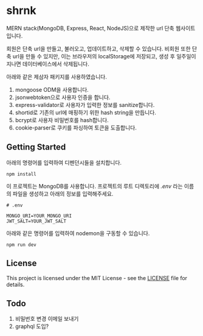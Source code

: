 # shrnk

MERN stack(MongoDB, Express, React, NodeJS)으로 제작한 url 단축 웹사이트입니다.

회원은 단축 url을 만들고, 불러오고, 업데이트하고, 삭제할 수 있습니다.
비회원 또한 단축 url을 만들 수 있지만, 이는 브라우저의 localStorage에 저장되고, 생성 후 일주일이 지나면 데이터베이스에서 삭제됩니다.

아래와 같은 제삼자 패키지를 사용하였습니다.

1. mongoose ODM을 사용합니다.
2. jsonwebtoken으로 사용자 인증을 합니다.
3. express-validator로 사용자가 입력한 정보를 sanitize합니다.
4. shortid로 기존의 url에 매핑하기 위한 hash string을 만듭니다.
5. bcrypt로 사용자 비밀번호를 hash합니다.
6. cookie-parser로 쿠키를 파싱하여 토큰을 도출합니다.

## Getting Started

아래의 명령어를 입력하여 디펜던시들을 설치합니다.

```
npm install
```

이 프로젝트는 MongoDB를 사용합니다. 프로젝트의 루트 디렉토리에 _.env_ 라는 이름의 파일을 생성하고 아래의 정보를 입력해주세요.

```
# .env

MONGO_URI=YOUR_MONGO_URI
JWT_SALT=YOUR_JWT_SALT
```

아래와 같은 명령어를 입력하여 nodemon을 구동할 수 있습니다.

```
npm run dev
```

## License

This project is licensed under the MIT License - see the [LICENSE](LICENSE) file for details.

## Todo

1. 비밀번호 변경 이메일 보내기
2. graphql 도입?
